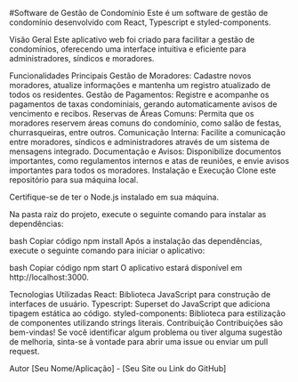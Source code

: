 #Software de Gestão de Condomínio
Este é um software de gestão de condomínio desenvolvido com React, Typescript e styled-components.

Visão Geral
Este aplicativo web foi criado para facilitar a gestão de condomínios, oferecendo uma interface intuitiva e eficiente para administradores, síndicos e moradores.

Funcionalidades Principais
Gestão de Moradores: Cadastre novos moradores, atualize informações e mantenha um registro atualizado de todos os residentes.
Gestão de Pagamentos: Registre e acompanhe os pagamentos de taxas condominiais, gerando automaticamente avisos de vencimento e recibos.
Reservas de Áreas Comuns: Permita que os moradores reservem áreas comuns do condomínio, como salão de festas, churrasqueiras, entre outros.
Comunicação Interna: Facilite a comunicação entre moradores, síndicos e administradores através de um sistema de mensagens integrado.
Documentação e Avisos: Disponibilize documentos importantes, como regulamentos internos e atas de reuniões, e envie avisos importantes para todos os moradores.
Instalação e Execução
Clone este repositório para sua máquina local.

Certifique-se de ter o Node.js instalado em sua máquina.

Na pasta raiz do projeto, execute o seguinte comando para instalar as dependências:

bash
Copiar código
npm install
Após a instalação das dependências, execute o seguinte comando para iniciar o aplicativo:

bash
Copiar código
npm start
O aplicativo estará disponível em http://localhost:3000.

Tecnologias Utilizadas
React: Biblioteca JavaScript para construção de interfaces de usuário.
Typescript: Superset do JavaScript que adiciona tipagem estática ao código.
styled-components: Biblioteca para estilização de componentes utilizando strings literais.
Contribuição
Contribuições são bem-vindas! Se você identificar algum problema ou tiver alguma sugestão de melhoria, sinta-se à vontade para abrir uma issue ou enviar um pull request.

Autor
[Seu Nome/Aplicação] - [Seu Site ou Link do GitHub]
